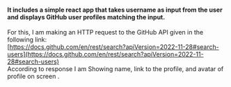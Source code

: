 #### It includes a simple react app that takes username as input from the user and displays GitHub user profiles matching the input.    
For this,  I am making an HTTP request to the GitHub API given in the
following link:  
[https://docs.github.com/en/rest/search?apiVersion=2022-11-28#search-users](https://docs.github.com/en/rest/search?apiVersion=2022-11-28#search-users)  
According to response I am Showing name, link to the profile, and avatar of profile on screen .
